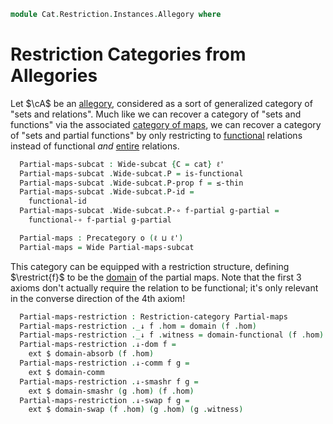 <!--
```agda
open import Cat.Functor.WideSubcategory
open import Cat.Restriction.Base
open import Cat.Allegory.Base
open import Cat.Prelude

import Cat.Allegory.Morphism
```
-->

```agda
module Cat.Restriction.Instances.Allegory where
```

# Restriction Categories from Allegories

Let $\cA$ be an [allegory], considered as a sort of generalized category
of "sets and relations". Much like we can recover a category of "sets and
functions" via the associated [category of maps], we can recover a category
of "sets and partial functions" by only restricting to [functional]
relations instead of functional _and_ [entire] relations.

[allegory]: Cat.Allegory.Base.html
[category of maps]: Cat.Allegory.Maps.html
[functional]: Cat.Allegory.Morphism.html#functional-morphisms
[entire]: Cat.Allegory.Morphism.html#entire-morphisms

<!--
```agda
module _ {o ℓ ℓ'} (A : Allegory o ℓ ℓ') where
  open Cat.Allegory.Morphism A
  open Restriction-category
  open Wide-hom
```
-->

```agda
  Partial-maps-subcat : Wide-subcat {C = cat} ℓ'
  Partial-maps-subcat .Wide-subcat.P = is-functional
  Partial-maps-subcat .Wide-subcat.P-prop f = ≤-thin
  Partial-maps-subcat .Wide-subcat.P-id =
    functional-id
  Partial-maps-subcat .Wide-subcat.P-∘ f-partial g-partial =
    functional-∘ f-partial g-partial

  Partial-maps : Precategory o (ℓ ⊔ ℓ')
  Partial-maps = Wide Partial-maps-subcat
```

This category can be equipped with a restriction structure, defining
$\restrict{f}$ to be the [domain] of the partial maps.
Note that the first 3 axioms don't actually require the relation to be
functional; it's only relevant in the converse direction of the 4th axiom!

[domain]: Cat.Allegory.Morphism.html#domains

```agda
  Partial-maps-restriction : Restriction-category Partial-maps
  Partial-maps-restriction ._↓ f .hom = domain (f .hom)
  Partial-maps-restriction ._↓ f .witness = domain-functional (f .hom)
  Partial-maps-restriction .↓-dom f =
    ext $ domain-absorb (f .hom)
  Partial-maps-restriction .↓-comm f g =
    ext $ domain-comm
  Partial-maps-restriction .↓-smashr f g =
    ext $ domain-smashr (g .hom) (f .hom)
  Partial-maps-restriction .↓-swap f g =
    ext $ domain-swap (f .hom) (g .hom) (g .witness)
```
